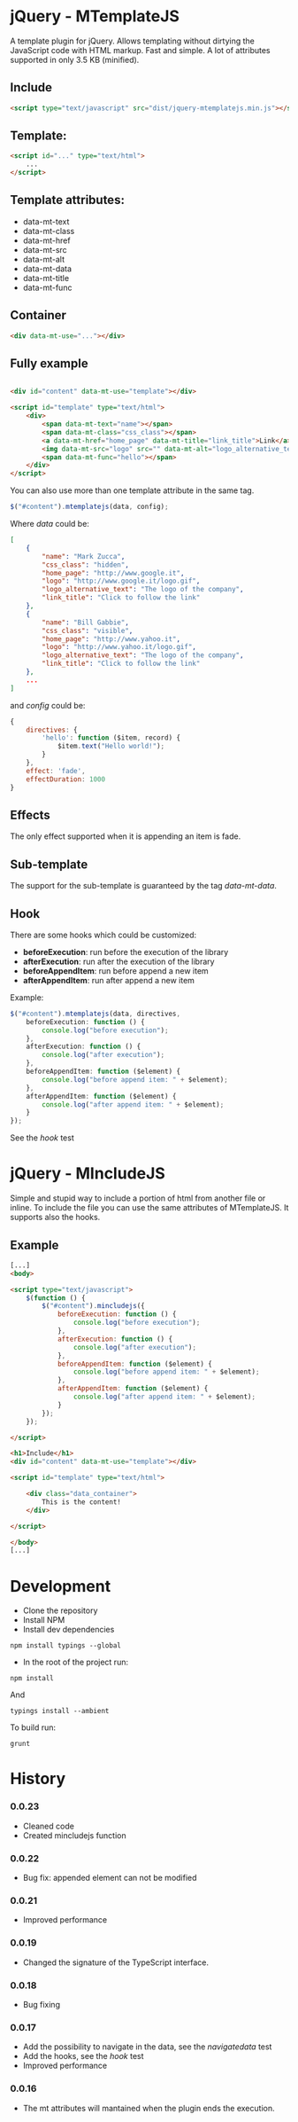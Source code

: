 # jQuery - MTemplateJS
A template plugin for jQuery. Allows templating without dirtying the JavaScript code with HTML markup. Fast and simple.
A lot of attributes supported in only 3.5 KB (minified).

## Include
```html
<script type="text/javascript" src="dist/jquery-mtemplatejs.min.js"></script>
```

## Template:
```html
<script id="..." type="text/html">
    ...
</script>
```

## Template attributes:
* data-mt-text
* data-mt-class
* data-mt-href
* data-mt-src
* data-mt-alt
* data-mt-data
* data-mt-title
* data-mt-func

## Container
```html
<div data-mt-use="..."></div>
```

## Fully example
```html

<div id="content" data-mt-use="template"></div>

<script id="template" type="text/html">
    <div>
        <span data-mt-text="name"></span>
        <span data-mt-class="css_class"></span>
        <a data-mt-href="home_page" data-mt-title="link_title">Link</a>
        <img data-mt-src="logo" src="" data-mt-alt="logo_alternative_text"/>
        <span data-mt-func="hello"></span>
    </div>
</script>

```
You can also use more than one template attribute in the same tag.
```javascript
$("#content").mtemplatejs(data, config);
```

Where _data_ could be:
```json
[
    {
        "name": "Mark Zucca",
        "css_class": "hidden",
        "home_page": "http://www.google.it",
        "logo": "http://www.google.it/logo.gif",
        "logo_alternative_text": "The logo of the company",
        "link_title": "Click to follow the link"
    },
    {
        "name": "Bill Gabbie",
        "css_class": "visible",
        "home_page": "http://www.yahoo.it",
        "logo": "http://www.yahoo.it/logo.gif",
        "logo_alternative_text": "The logo of the company",
        "link_title": "Click to follow the link"
    },
    ...
]
```

and _config_ could be:
```js
{
    directives: {
        'hello': function ($item, record) {
            $item.text("Hello world!");
        }
    },
    effect: 'fade',
    effectDuration: 1000
}
```

## Effects
The only effect supported when it is appending an item is fade.

## Sub-template
The support for the sub-template is guaranteed by the tag _data-mt-data_.

## Hook
There are some hooks which could be customized:
- **beforeExecution**: run before the execution of the library
- **afterExecution**: run after the execution of the library
- **beforeAppendItem**: run before append a new item 
- **afterAppendItem**: run after append a new item 

Example:

```js
$("#content").mtemplatejs(data, directives,
    beforeExecution: function () {
        console.log("before execution");
    },
    afterExecution: function () {
        console.log("after execution");
    },
    beforeAppendItem: function ($element) {
        console.log("before append item: " + $element);
    },
    afterAppendItem: function ($element) {
        console.log("after append item: " + $element);
    }
});
```

See the *hook* test

# jQuery - MIncludeJS
Simple and stupid way to include a portion of html from another file or inline.
To include the file you can use the same attributes of MTemplateJS.
It supports also the hooks. 
 
## Example
```html
[...]
<body>

<script type="text/javascript">
    $(function () {
        $("#content").mincludejs({
            beforeExecution: function () {
                console.log("before execution");
            },
            afterExecution: function () {
                console.log("after execution");
            },
            beforeAppendItem: function ($element) {
                console.log("before append item: " + $element);
            },
            afterAppendItem: function ($element) {
                console.log("after append item: " + $element);
            }
        });
    });

</script>

<h1>Include</h1>
<div id="content" data-mt-use="template"></div>

<script id="template" type="text/html">

    <div class="data_container">
        This is the content!
    </div>

</script>

</body>
[...]
```

# Development
- Clone the repository
- Install NPM
- Install dev dependencies
```
npm install typings --global
```
- In the root of the project run:
```
npm install
```
And
```
typings install --ambient
```
To build run:
```
grunt
```

# History

### 0.0.23
- Cleaned code
- Created mincludejs function

### 0.0.22
- Bug fix: appended element can not be modified

### 0.0.21
- Improved performance

### 0.0.19
- Changed the signature of the TypeScript interface.

### 0.0.18
- Bug fixing

### 0.0.17
- Add the possibility to navigate in the data, see the *navigatedata* test
- Add the hooks, see the *hook* test
- Improved performance

### 0.0.16
- The mt attributes will mantained when the plugin ends the execution.